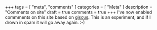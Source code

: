 +++
tags = [ "meta", "comments" ]
categories = [ "Meta" ]
description = "Comments on site"
draft = true
comments = true
+++
I've now enabled commments on this site based on [giscus](https://giscus.app/). This is an experiment, and if I drown in spam it will go away again. :-)
